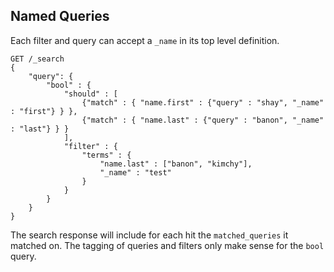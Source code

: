 ## Named Queries

Each filter and query can accept a `_name` in its top level definition.
    
    
    GET /_search
    {
        "query": {
            "bool" : {
                "should" : [
                    {"match" : { "name.first" : {"query" : "shay", "_name" : "first"} } },
                    {"match" : { "name.last" : {"query" : "banon", "_name" : "last"} } }
                ],
                "filter" : {
                    "terms" : {
                        "name.last" : ["banon", "kimchy"],
                        "_name" : "test"
                    }
                }
            }
        }
    }

The search response will include for each hit the `matched_queries` it matched on. The tagging of queries and filters only make sense for the `bool` query.
